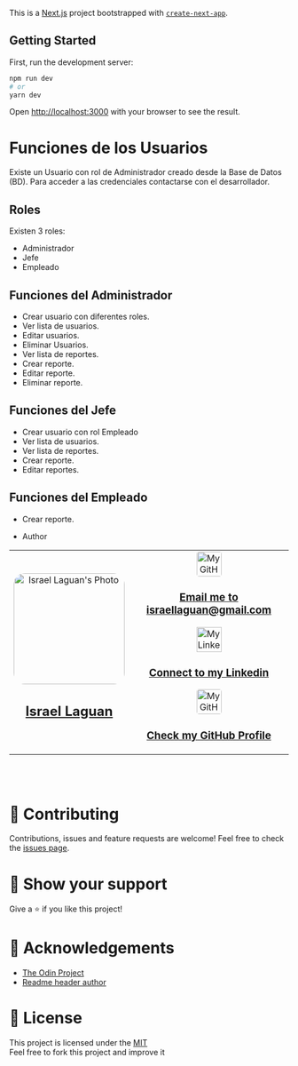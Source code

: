 This is a [Next.js](https://nextjs.org/) project bootstrapped with [`create-next-app`](https://github.com/zeit/next.js/tree/canary/packages/create-next-app).

## Getting Started

First, run the development server:

```bash
npm run dev
# or
yarn dev
```

Open [http://localhost:3000](http://localhost:3000) with your browser to see the result.

# Funciones de los Usuarios

Existe un Usuario con rol de Administrador creado desde la Base de Datos (BD). Para acceder a las credenciales contactarse con el desarrollador.

## Roles

Existen 3 roles:

- Administrador
- Jefe
- Empleado

## Funciones del Administrador

- Crear usuario con diferentes roles.
- Ver lista de usuarios.
- Editar usuarios.
- Eliminar Usuarios.
- Ver lista de reportes.
- Crear reporte.
- Editar reporte.
- Eliminar reporte.

## Funciones del Jefe

- Crear usuario con rol Empleado
- Ver lista de usuarios.
- Ver lista de reportes.
- Crear reporte.
- Editar reportes.

## Funciones del Empleado

- Crear reporte.

- Author
<table style="width:100%">
  <tr>
    <td>
        <div align="center">
            <a href="./docs/img/photo.png" target="_blank" rel="author">
                <img src="https://avatars2.githubusercontent.com/u/36519478?s=460&v=4" style="border-radius: 10%; min-width: 100px;" alt="Israel Laguan's Photo" width="200px">
            </a>
            <h2>
                <a href="https://israel-laguan.github.io/" target="_blank" rel="author">
                    Israel Laguan
                </a>
            </h2>
        </div>
    </td>
    <td>
        <div align="center">
            <a href="mailto:israellaguan@gmail.com" target="_blank" rel="author">
                <img src="https://img.icons8.com/color/48/000000/message-squared.png" style="border-radius: 10%" alt="My GitHub" height="45px">
                <h3>
                    Email me to 
                    <a href="mailto:israellaguan@gmail.com">
                        israellaguan@gmail.com
                    </a>
                </h3>
            </a>
            <a href="https://www.linkedin.com/in/israellaguan/" target="_blank" rel="author">
                <img src="https://img.icons8.com/color/48/000000/linkedin.png" alt="My Linkedin" height="45px">
                <h3>
                    Connect to my Linkedin
                </h3>
            </a>
            <a href="https://github.com/Israel-Laguan" target="_blank" rel="author">
                <img src="https://img.icons8.com/color/48/000000/github--v1.png" 
			style="border-radius: 10%" alt="My GitHub" height="45px"
		>
                <h3>
                    Check my GitHub Profile
                </h3>
            </a>
        </div>
    </td>
  </tr>
</table>

<br>
<br>

# 🤝 Contributing

Contributions, issues and feature requests are welcome!
Feel free to check the [issues page](https://github.com/Israel-Laguan/reporting/issues).

# 🤗 Show your support

Give a ⭐️ if you like this project!

# 🏅 Acknowledgements

- [The Odin Project](https://www.theodinproject.com/)
- [Readme header author](https://github.com/Israel-Laguan/reporting)

# 📝 License

This project is licensed under the [MIT](LICENSE)\
Feel free to fork this project and improve it
